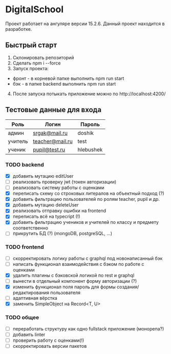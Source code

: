 # DigitalSchool

Проект работает на ангуляре версии 15.2.6. Данный проект находится в разработке.

## Быстрый старт

1. Склонировать репозиторий
2. Сделать npm i --force
3. Запуск проекта:
  * фронт - в корневой папке выполнить npm run start
  * бэк - в папке backend выполнить npm run start
4. После запуска потыкать приложение можно по http://localhost:4200/

## Тестовые данные для входа

| Роль | Логин | Пароль |
| --- | --- | --- |
| админ | srgak@mail.ru | doshik |
| учитель | teacher@mail.ru | test |
| ученик | pupil@test.ru | hlebushek |

### TODO backend
- [X] добавить мутацию editUser
- [ ] реализовать проверку jwt (токен авторизации)
- [ ] реализовать систему работы с оценками
- [X] переписать схему со строковых литералов на объектный подход (?)
- [X] добавить фильтрацию пользователей по ролям teacher, pupil и др.
- [X] добавить мутацию deleteUser
- [X] реализовать отправку ошибки на frontend
- [X] переписать всё на typecript (!)
- [X] добавить фильтрацию учеников и учителей по классу и предмету соответственно
- [ ] прикрутить БД (?) (mongoDB, postgreSQL, ...)

### TODO frontend
- [ ] скорректировать логику работы с graphql под новонаписанный бэк
- [ ] написать функционал взаимодействия с бэком по работе с оценками
- [X] удалить плагины с бэковской логикой по rest и graphql
- [ ] вынести в отдельный компонент форму авторизации (?)
- [X] изменить функционал поля пароль для формы создания/редактирования пользователя
- [ ] адаптивная вёрстка
- [X] заменить SimpleObject на Record<T, U>

### TODO общее
- [ ] переработать структуру как одно fullstack приложение (монорепа?)
- [ ] добавить linter
- [ ] проверить работу с оценками(!)
- [ ] скорректировать версии пакетов